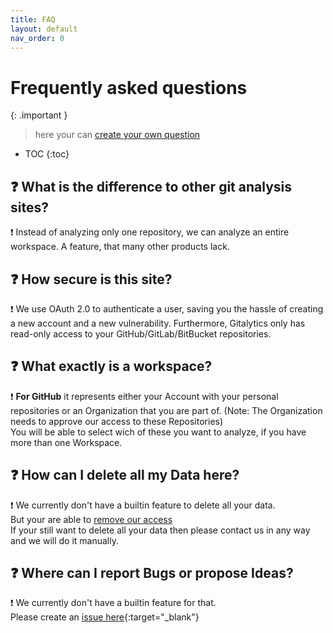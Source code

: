 ```yaml
---
title: FAQ
layout: default
nav_order: 0
---
```


# Frequently asked questions

{: .important }
> here your can [create your own question](https://github.com/Gitalytics-org/docs/issues/new/choose)

* TOC
{:toc}

## ❓ What is the difference to other git analysis sites?

❗ Instead of analyzing only one repository, we can analyze an entire workspace. A feature, that many other products lack.


## ❓ How secure is this site?

❗ We use OAuth 2.0 to authenticate a user, saving you the hassle of creating a new account and a new vulnerability. Furthermore, Gitalytics only has read-only access to your GitHub/GitLab/BitBucket repositories.

## ❓ What exactly is a workspace?

❗ **For GitHub** it represents either your Account with your personal repositories or an Organization that you are part of.
(Note: The Organization needs to approve our access to these Repositories)<br/>
You will be able to select wich of these you want to analyze, if you have more than one Workspace.

## ❓ How can I delete all my Data here?

❗ We currently don't have a builtin feature to delete all your data.<br/>
But your are able to [remove our access](remove-access/index.md)<br/>
If your still want to delete all your data then please contact us in any way and we will do it manually.

## ❓ Where can I report Bugs or propose Ideas?

❗ We currently don't have a builtin feature for that.<br/>
Please create an [issue here](https://github.com/Gitalytics-org/docs/issues/new/choose){:target="_blank"}
